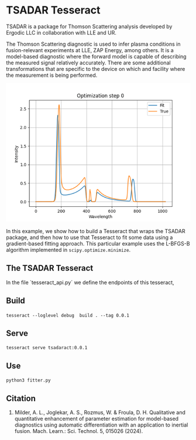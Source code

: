 # TSADAR Tesseract

TSADAR is a package for Thomson Scattering analysis developed by Ergodic LLC in collaboration with LLE and UR.

The Thomson Scattering diagnostic is used to infer plasma conditions in fusion-relevant experiments at LLE, ZAP Energy, among others. It is a model-based diagnostic
where the forward model is capable of describing the measured signal relatively accurately. There are some additional transformations that are specific to the device on which and facility where the measurement is being performed.

![Fitted](./fit_trajectory.gif)

In this example, we show how to build a Tesseract that wraps the TSADAR package, and then how to use that Tesseract to fit some data using a gradient-based fitting approach. This particular example uses the L-BFGS-B algorithm implemented in `scipy.optimize.minimize`.


## The TSADAR Tesseract

In the file `tesseract_api.py´ we define the endpoints of this tesseract,




## Build
`tesseract --loglevel debug  build . --tag 0.0.1`

## Serve
`tesseract serve tsadaract:0.0.1`

## Use
`python3 fitter.py`

## Citation
1. Milder, A. L., Joglekar, A. S., Rozmus, W. & Froula, D. H. Qualitative and quantitative enhancement of parameter estimation for model-based diagnostics using automatic differentiation with an application to inertial fusion. Mach. Learn.: Sci. Technol. 5, 015026 (2024).
